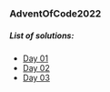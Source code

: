 ### AdventOfCode2022

##### List of solutions:
- [Day 01](https://github.com/mcichecki/AdventOfCode2022/blob/main/AdventOfCode2022/solutions/Day01.swift)
- [Day 02](https://github.com/mcichecki/AdventOfCode2022/blob/main/AdventOfCode2022/solutions/Day02.swift)
- [Day 03](https://github.com/mcichecki/AdventOfCode2022/blob/main/AdventOfCode2022/solutions/Day03.swift)
